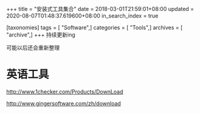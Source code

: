 +++
title = "安装式工具集合"
date = 2018-03-01T21:59:01+08:00
updated = 2020-08-07T01:48:37.619600+08:00
in_search_index = true

[taxonomies]
tags = [ "Software",]
categories = [ "Tools",]
archives = [ "archive",]
+++
持续更新ing

可能以后还会重新整理

<!-- more -->

# 英语工具

http://www.1checker.com/Products/DownLoad

http://www.gingersoftware.com/zh/download